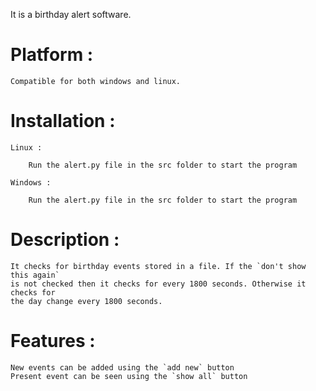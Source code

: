 
It is a birthday alert software.

Platform :
==========

	Compatible for both windows and linux.

Installation :
==============

	Linux :

		Run the alert.py file in the src folder to start the program

	Windows :

		Run the alert.py file in the src folder to start the program

Description :
=============

	It checks for birthday events stored in a file. If the `don't show this again`
	is not checked then it checks for every 1800 seconds. Otherwise it checks for
	the day change every 1800 seconds.

Features :
==========

	New events can be added using the `add new` button
	Present event can be seen using the `show all` button
